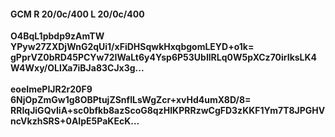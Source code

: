 #### GCM R 20/0c/400 L 20/0c/400
**O4BqL1pbdp9zAmTW**<br/>**YPyw27ZXDjWnG2qUi1/xFiDHSqwkHxqbgomLEYD+o1k=**<br/>**gPprVZ0bRD45PCYw72IWaLt6y4Ysp6P53UbIlRLq0W5pXCz70irIksLK4W4Wxy/OLlXa7iBJa83CJx3g...**<br/><br/>
**eoeImePIJR2r20F9**<br/>**6NjOpZmGw1g8OBPtujZSnfILsWgZcr+xvHd4umX8D/8=**<br/>**RRIqJiGQvIiA+sc0bfkb8azScoG8qzHIKPRRzwCgFD3zKKF1Ym7T8JPGHVncVkzhSRS+0AIpE5PaKEcK...**